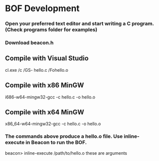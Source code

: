 # BOF Development

### Open your preferred text editor and start writing a C program. (Check programs folder for examples)

### Download beacon.h

## Compile with Visual Studio

cl.exe /c /GS- hello.c /Fohello.o

## Compile with x86 MinGW

i686-w64-mingw32-gcc -c hello.c -o hello.o

## Compile with x64 MinGW

x86_64-w64-mingw32-gcc -c hello.c -o hello.o

### The commands above produce a hello.o file. Use inline-execute in Beacon to run the BOF.

beacon> inline-execute /path/to/hello.o these are arguments
